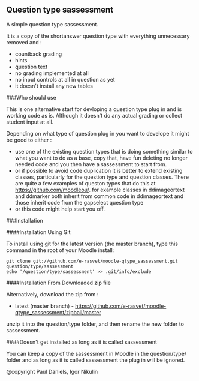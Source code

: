 Question type sassessment
----------------------

A simple question type sassessment.

It is a copy of the shortanswer question type with everything unnecessary removed and :

* countback grading
* hints
* question text
* no grading implemented at all
* no input controls at all in question as yet
* it doesn't install any new tables

###Who should use


This is one alternative start for devloping a question type plug in and is working code as is. Although it doesn't do any actual
grading or collect student input at all.

Depending on what type of question plug in you want to develope it might be good to either :

* use one of the existing question types that is doing something similar to what you want to do as a base, copy that,
have fun deleting no longer needed code and you then have a sassessment to start from.
* or if possible to avoid code duplication it is better to extend existing classes, particularly for the question type and
question classes. There are quite a few examples of queston types that do this at https://github.com/moodleou/.
        for example classes in ddimageortext and ddmarker both inherit from common code in ddimageortext and those inherit code from the gapselect question type
* or this code might help start you off.


###Installation

####Installation Using Git 

To install using git for the latest version (the master branch), type this command in the
root of your Moodle install:

    git clone git://github.com/e-rasvet/moodle-qtype_sassessment.git question/type/sassessment
    echo '/question/type/sassessment' >> .git/info/exclude

####Installation From Downloaded zip file

Alternatively, download the zip from :

* latest (master branch) - https://github.com/e-rasvet/moodle-qtype_sassessment/zipball/master

unzip it into the question/type folder, and then rename the new folder to sassessment.

####Doesn't get installed as long as it is called sassessment

You can keep a copy of the sassessment in Moodle in the question/type/ folder and as long as it is called sassessment the plug in will
be ignored.


@copyright  Paul Daniels, Igor Nikulin